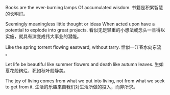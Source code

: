 <!--
 * @Author: JohnJeep
 * @Date: 2020-05-30 22:33:19
 * @LastEditTime: 2020-06-15 20:53:18
 * @LastEditors: Please set LastEditors
 * @Description: 积累优雅的英文句子。
--> 
Books are the ever-burning lamps Of accumulated  wisdom. 
书籍是积累智慧的长明灯。 

Seemingly meaningless little thought or ideas When acted upon have a potential to explode into great projects. 
看似无足轻重的小想法或念头一旦得以实施，就具有演变成伟大事业的潜能。

Like the spring torrent flowing eastward, without tarry. 
恰似一江春水向东流 。 

Let life be beautiful like summer flowers and death like autumn leaves. 
生如夏花般绚烂，死如秋叶般静美。

The joy of living comes from what we put into living, not from what we seek to get from it.
生活的乐趣来自我们对生活所做的投入，而非所求。


